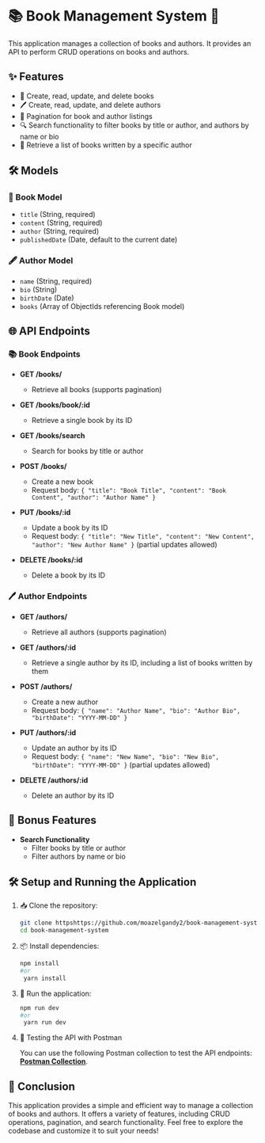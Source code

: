 # 📚 Book Management System 📖

This application manages a collection of books and authors. It provides an API to perform CRUD operations on books and authors.

## ✨ Features

- 📖 Create, read, update, and delete books
- 🖊️ Create, read, update, and delete authors
- 🔄 Pagination for book and author listings
- 🔍 Search functionality to filter books by title or author, and authors by name or bio
- 📑 Retrieve a list of books written by a specific author

## 🛠️ Models

### 📘 Book Model

- `title` (String, required)
- `content` (String, required)
- `author` (String, required)
- `publishedDate` (Date, default to the current date)

### 🖋️ Author Model

- `name` (String, required)
- `bio` (String)
- `birthDate` (Date)
- `books` (Array of ObjectIds referencing Book model)

## 🌐 API Endpoints

### 📚 Book Endpoints

- **GET /books/**

  - Retrieve all books (supports pagination)

- **GET /books/book/:id**

  - Retrieve a single book by its ID

- **GET /books/search**

  - Search for books by title or author

- **POST /books/**

  - Create a new book
  - Request body: `{ "title": "Book Title", "content": "Book Content", "author": "Author Name" }`

- **PUT /books/:id**

  - Update a book by its ID
  - Request body: `{ "title": "New Title", "content": "New Content", "author": "New Author Name" }` (partial updates allowed)

- **DELETE /books/:id**
  - Delete a book by its ID

### 🖊️ Author Endpoints

- **GET /authors/**

  - Retrieve all authors (supports pagination)

- **GET /authors/:id**

  - Retrieve a single author by its ID, including a list of books written by them

- **POST /authors/**

  - Create a new author
  - Request body: `{ "name": "Author Name", "bio": "Author Bio", "birthDate": "YYYY-MM-DD" }`

- **PUT /authors/:id**

  - Update an author by its ID
  - Request body: `{ "name": "New Name", "bio": "New Bio", "birthDate": "YYYY-MM-DD" }` (partial updates allowed)

- **DELETE /authors/:id**
  - Delete an author by its ID

## 🌟 Bonus Features

- **Search Functionality**
  - Filter books by title or author
  - Filter authors by name or bio

## 🛠️ Setup and Running the Application

1. 📥 Clone the repository:

   ```bash
   git clone httpshttps://github.com/moazelgandy2/book-management-system.git
   cd book-management-system
   ```

2. 📦 Install dependencies:

   ```bash
   npm install
   #or
    yarn install
   ```

3. 🚀 Run the application:

   ```bash
   npm run dev
   #or
    yarn run dev
   ```

4. 🧪 Testing the API with Postman

   You can use the following Postman collection to test the API endpoints: **[Postman Collection](https://documenter.getpostman.com/view/27734556/2sA3kUGhfM)**.

## 🎉 Conclusion

This application provides a simple and efficient way to manage a collection of books and authors. It offers a variety of features, including CRUD operations, pagination, and search functionality. Feel free to explore the codebase and customize it to suit your needs!
